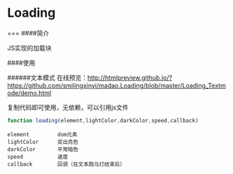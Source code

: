 # Loading


===
####简介

JS实现的加载块

####使用

######文本模式
在线预览：<http://htmlpreview.github.io/?https://github.com/smilingxinyi/madao.Loading/blob/master/Loading_Textmode/demo.html>

复制代码即可使用，无依赖，可以引用js文件

```javascript
function loading(element,lightColor,darkColor,speed,callback)
```

	element 		dom元素
	lightColor 		突出亮色
	darkColor 		平常暗色
	speed 			速度
	callback		回调（在文本跑马灯结束后）
	
